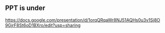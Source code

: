 ## PPT is under

https://docs.google.com/presentation/d/1orqQRqaWr8NJ51AQHs0u3v1Sj8O9GjrF8St6oD1BXro/edit?usp=sharing
